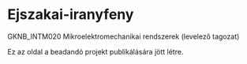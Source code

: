 # Ejszakai-iranyfeny
GKNB_INTM020 Mikroelektromechanikai rendszerek (levelező tagozat)

Ez az oldal a beadandó projekt publikálására jött létre. 
